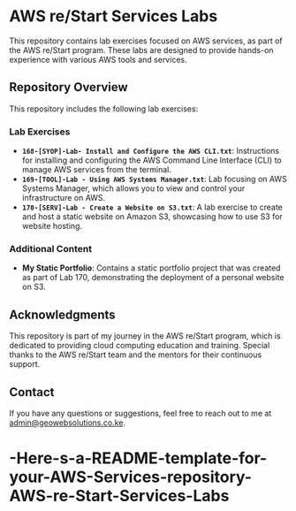 # AWS re/Start Services Labs

This repository contains lab exercises focused on AWS services, as part of the AWS re/Start program. These labs are designed to provide hands-on experience with various AWS tools and services.

## Repository Overview

This repository includes the following lab exercises:

### Lab Exercises

- **`168-[SYOP]-Lab- Install and Configure the AWS CLI.txt`**: Instructions for installing and configuring the AWS Command Line Interface (CLI) to manage AWS services from the terminal.
- **`169-[TOOL]-Lab - Using AWS Systems Manager.txt`**: Lab focusing on AWS Systems Manager, which allows you to view and control your infrastructure on AWS.
- **`170-[SERV]-Lab - Create a Website on S3.txt`**: A lab exercise to create and host a static website on Amazon S3, showcasing how to use S3 for website hosting.

### Additional Content

- **My Static Portfolio**: Contains a static portfolio project that was created as part of Lab 170, demonstrating the deployment of a personal website on S3.

## Acknowledgments

This repository is part of my journey in the AWS re/Start program, which is dedicated to providing cloud computing education and training. Special thanks to the AWS re/Start team and the mentors for their continuous support.

## Contact

If you have any questions or suggestions, feel free to reach out to me at [admin@geowebsolutions.co.ke](mailto:admin@geowebsolutions.co.ke).
# -Here-s-a-README-template-for-your-AWS-Services-repository-AWS-re-Start-Services-Labs
